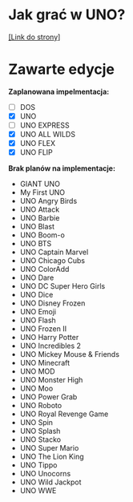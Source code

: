 # Jak grać w UNO?
<a href="https://ivdamianvi.github.io/Instrukcje-UNO/uno.html">[Link do strony]</a>

# Zawarte edycje
<b>Zaplanowana impelmentacja:</b>
- [ ] DOS
- [x] UNO
- [ ] UNO EXPRESS
- [x] UNO ALL WILDS
- [x] UNO FLEX
- [x] UNO FLIP

<b>Brak planów na implementacje:</b>
- GIANT UNO
- My First UNO
- UNO Angry Birds
- UNO Attack
- UNO Barbie
- UNO Blast
- UNO Boom-o
- UNO BTS
- UNO Captain Marvel
- UNO Chicago Cubs
- UNO ColorAdd
- UNO Dare
- UNO DC Super Hero Girls
- UNO Dice
- UNO Disney Frozen
- UNO Emoji
- UNO Flash
- UNO Frozen II
- UNO Harry Potter
- UNO Incredibles 2
- UNO Mickey Mouse & Friends
- UNO Minecraft
- UNO MOD
- UNO Monster High
- UNO Moo
- UNO Power Grab
- UNO Roboto
- UNO Royal Revenge Game
- UNO Spin
- UNO Splash
- UNO Stacko
- UNO Super Mario
- UNO The Lion King
- UNO Tippo
- UNO Unocorns
- UNO Wild Jackpot
- UNO WWE